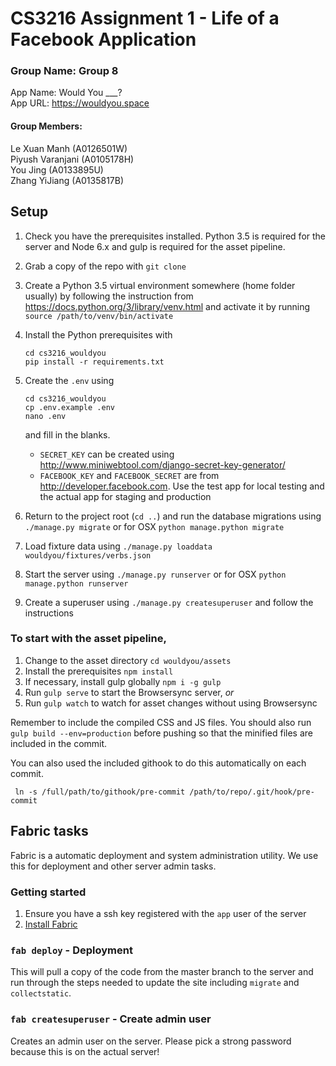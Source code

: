 
# CS3216 Assignment 1 - Life of a Facebook Application

### Group Name: Group 8

App Name: Would You ___?  
App URL: https://wouldyou.space

#### Group Members:  

Le Xuan Manh (A0126501W)  
Piyush Varanjani (A0105178H)  
You Jing (A0133895U)  
Zhang YiJiang (A0135817B)






## Setup
 
 1. Check you have the prerequisites installed. Python 3.5 is required for the server and Node 6.x and gulp is required for the asset pipeline. 
 
 2. Grab a copy of the repo with `git clone`
 
 3. Create a Python 3.5 virtual environment somewhere (home folder usually) by following the instruction from https://docs.python.org/3/library/venv.html and activate it by running `source /path/to/venv/bin/activate`
 
 4. Install the Python prerequisites with
 
        cd cs3216_wouldyou
        pip install -r requirements.txt
        
 5. Create the `.env` using 
    
        cd cs3216_wouldyou
        cp .env.example .env
        nano .env 
    
    and fill in the blanks. 
     
     - `SECRET_KEY` can be created using http://www.miniwebtool.com/django-secret-key-generator/
     - `FACEBOOK_KEY` and `FACEBOOK_SECRET` are from http://developer.facebook.com. Use the test app for local testing and the actual app for staging and production 
     
 6. Return to the project root (`cd ..`) and run the database migrations using `./manage.py migrate` or for OSX `python manage.python migrate`
 
 7. Load fixture data using `./manage.py loaddata wouldyou/fixtures/verbs.json`
 
 7. Start the server using `./manage.py runserver` or for OSX `python manage.python runserver` 
 
 8. Create a superuser using `./manage.py createsuperuser` and follow the instructions 

### To start with the asset pipeline, 
 
 1. Change to the asset directory `cd wouldyou/assets`
 2. Install the prerequisites `npm install`
 3. If necessary, install gulp globally `npm i -g gulp`
 4. Run `gulp serve` to start the Browsersync server, *or* 
 5. Run `gulp watch` to watch for asset changes without using Browsersync
 
 Remember to include the compiled CSS and JS files. You should also run `gulp build --env=production` before pushing so that the minified files are included in the commit. 
 
 You can also used the included githook to do this automatically on each commit. 
 
     ln -s /full/path/to/githook/pre-commit /path/to/repo/.git/hook/pre-commit
 
## Fabric tasks 

Fabric is a automatic deployment and system administration utility. We use this for deployment and other server admin tasks. 

### Getting started
 
 1. Ensure you have a ssh key registered with the `app` user of the server 
 2. [Install Fabric](http://www.fabfile.org/installing.html)
 
### `fab deploy` - Deployment 

This will pull a copy of the code from the master branch to the server and run through the steps needed to update the site including `migrate` and `collectstatic`. 
 
### `fab createsuperuser` - Create admin user 

Creates an admin user on the server. Please pick a strong password because this is on the actual server! 

